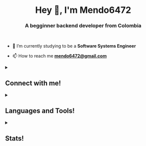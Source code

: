 <h1 align="center">Hey 👋, I'm Mendo6472</h1>
<h3 align="center">A begginner backend developer from Colombia</h3>
<br>

- 🌱 I’m currently studying to be a **Software Systems Engineer**

- 📫 How to reach me **mendo6472@gmail.com**


<details><summary><h2>Connect with me!</h2></summary>
  <div align="center">
    <h3 align="center">Socials:</h3>
    <p align="center">
      <a href="https://linkedin.com/in/julian-andres-mendoza-castro-a4ba7a247/?locale=en_us" target="blank"><img align="center" src="https://raw.githubusercontent.com/rahuldkjain/github-profile-readme-generator/master/src/images/icons/Social/linked-in-alt.svg" alt="julian-andres-mendoza-castro-a4ba7a247/?locale=en_us" height="30" width="40" /></a>
    </p>
    <h3 align="center">Discord:</h3>
    <img src="https://lanyard.cnrad.dev/api/391344552817983498?theme=dark&bg=0d1117"/> 
  </div>
</details>

<details><summary><h2>Languages and Tools!</h2></summary>
  <p align="center"> 
    <a href="https://www.java.com" target="_blank" rel="noreferrer"> 
      <img src="https://raw.githubusercontent.com/devicons/devicon/master/icons/java/java-original.svg" alt="java" width="40" height="40"/> 
    </a> 
    <a href="https://developer.mozilla.org/en-US/docs/Web/JavaScript" target="_blank" rel="noreferrer"> 
      <img src="https://raw.githubusercontent.com/devicons/devicon/master/icons/javascript/javascript-original.svg" alt="javascript" width="40" height="40"/> 
    </a> 
    <a href="https://nodejs.org" target="_blank" rel="noreferrer"> 
      <img src="https://raw.githubusercontent.com/devicons/devicon/master/icons/nodejs/nodejs-original-wordmark.svg" alt="nodejs" width="40" height="40"/> 
    </a> 
  </p>
</details>

<details><summary><h2>Stats!</h2></summary>
  <br>
  <div align="center">
    <p>
      <img src="https://github-readme-stats.vercel.app/api/top-langs?username=mendo6472&show_icons=true&theme=dracula&title_color=c406f9&text_color=c406f9&hide_border=true&locale=en&layout=compact" alt="mendo6472" />  </p>  
    <p>&nbsp;
      <img align="center" src="https://github-readme-stats.vercel.app/api?username=mendo6472&show_icons=false&theme=dracula&title_color=c406f9&text_color=c406f9&hide_border=true&locale=en" alt="mendo6472" />
    </p>
  </div>
</details>


